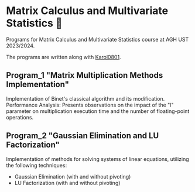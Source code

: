 # Matrix Calculus and Multivariate Statistics 🧮

Programs for Matrix Calculus and Multivariate Statistics course at AGH UST 2023/2024.

The programs are written along with <a href="https://github.com/Karol0801">Karol0801</a>.

## Program_1 "Matrix Multiplication Methods Implementation"
Implementation of Binet's classical algorithm and its modification.
Performance Analysis: Presents observations on the impact of the "l" parameter on multiplication execution time and the number of floating-point operations.

## Program_2 "Gaussian Elimination and LU Factorization"
Implementation of methods for solving systems of linear equations, utilizing the following techniques:

- Gaussian Elimination (with and without pivoting)
- LU Factorization (with and without pivoting)
